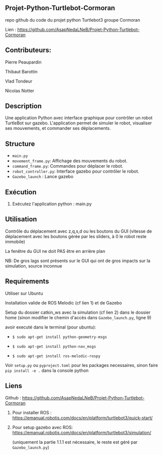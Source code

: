 
## Projet-Python-Turtlebot-Cormoran

repo github du code du projet python Turtlebot3 groupe Cormoran

Lien : https://github.com/AsapNedaLNeB/Projet-Python-Turtlebot-Cormoran

## Contributeurs:

Pierre Peaupardin

Thibaut Barottin

Vlad Tondeur

Nicolas Notter

## Description
Une application Python avec interface graphique pour contrôler un robot TurtleBot sur gazebo. L'application permet de simuler le robot, visualiser ses mouvements, et commander ses déplacements.

## Structure
- `main.py`
- `movement_frame.py`: Affichage des mouvements du robot.
- `command_frame.py`: Commandes pour déplacer le robot.
- `robot_controller.py`: Interface gazebo pour contrôler le robot.
- `Gazebo_launch` : Lance gazebo 

## Exécution

1. Exécutez l'application python : main.py

## Utilisation

Contrôle du déplacement avec z,q,s,d ou les boutons du GUI (vitesse de déplacement avec les boutons gérée par les sliders, à 0 le robot reste immobile)

La fenêtre du GUI ne doit PAS être en arrière plan

NB: De gros lags sont présents sur le GUI qui ont de gros impacts sur la simulation, source inconnue

## Requirements
Utiliser sur Ubuntu

Installation valide de ROS Melodic (cf lien 1) et de Gazebo 

Setup du dossier catkin_ws avec la simulation (cf lien 2) dans le dossier home (sinon modifier le chemin d'accès dans `Gazebo_launch.py`, ligne 9)

avoir executé dans le terminal (pour ubuntu):

- `$ sudo apt-get install python-geometry-msgs`

- `$ sudo apt-get install python-nav_msgs`

- `$ sudo apt-get install ros-melodic-rospy`

Voir `setup.py` ou `pyproject.toml` pour les packages necessaires, sinon faire `pip install -e .` dans la console python

## Liens
Github : https://github.com/AsapNedaLNeB/Projet-Python-Turtlebot-Cormoran

1) Pour installer ROS : https://emanual.robotis.com/docs/en/platform/turtlebot3/quick-start/

2) Pour setup gazebo avec ROS: https://emanual.robotis.com/docs/en/platform/turtlebot3/simulation/ 

     (uniquement la partie 1.1.1 est nécessaire, le reste est géré par `Gazebo_launch.py`)
